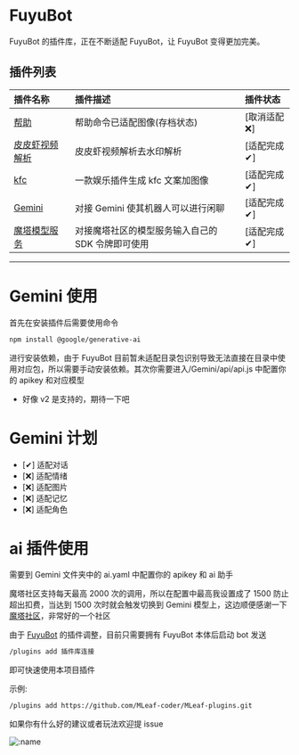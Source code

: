 # FuyuBot

FuyuBot 的插件库，正在不断适配 FuyuBot，让 FuyuBot 变得更加完美。

## 插件列表

| 插件名称                                                                      | 插件描述                                          | 插件状态      |
| :---------------------------------------------------------------------------- | :------------------------------------------------ | :------------ |
| [帮助](https://github.com/MLeaf-coder/MLeaf-plugins/tree/main/help)           | 帮助命令已适配图像(存档状态)                      | [取消适配 ❌] |
| [皮皮虾视频解析](https://github.com/MLeaf-coder/MLeaf-plugins/tree/main/ppx)  | 皮皮虾视频解析去水印解析                          | [适配完成 ✔]  |
| [kfc](https://github.com/MLeaf-coder/MLeaf-plugins/tree/main/kfc)             | 一款娱乐插件生成 kfc 文案加图像                   | [适配完成 ✔]  |
| [Gemini](https://github.com/MLeaf-coder/MLeaf-plugins/tree/main/Gemini)       | 对接 Gemini 使其机器人可以进行闲聊                | [适配完成 ✔]  |
| [魔塔模型服务](https://github.com/MLeaf-coder/MLeaf-plugins/tree/main/Gemini) | 对接魔塔社区的模型服务输入自己的 SDK 令牌即可使用 | [适配完成 ✔]  |

---

# Gemini 使用

首先在安装插件后需要使用命令

```bash
npm install @google/generative-ai
```

进行安装依赖，由于 FuyuBot 目前暂未适配目录包识别导致无法直接在目录中使用对应包，所以需要手动安装依赖。其次你需要进入/Gemini/api/api.js 中配置你的 apikey 和对应模型

- 好像 v2 是支持的，期待一下吧

# Gemini 计划

- [✔] 适配对话
- [❌] 适配情绪
- [❌] 适配图片
- [❌] 适配记忆
- [❌] 适配角色

# ai 插件使用

需要到 Gemini 文件夹中的 ai.yaml 中配置你的 apikey 和 ai 助手

魔塔社区支持每天最高 2000 次的调用，所以在配置中最高我设置成了 1500 防止超出扣费，当达到 1500 次时就会触发切换到 Gemini 模型上，这边顺便感谢一下[魔塔社区](https://modelscope.cn/)，非常好的一个社区

由于 [FuyuBot](https://github.com/CatMoeCircle/FuyuBot) 的插件调整，目前只需要拥有 FuyuBot 本体后启动 bot 发送

```bash
/plugins add 插件库连接
```

即可快速使用本项目插件

示例:

```bash
/plugins add https://github.com/MLeaf-coder/MLeaf-plugins.git
```

如果你有什么好的建议或者玩法欢迎提 issue

![:name](https://count.getloli.com/@MLeaf-plugins?name=MLeaf-plugins&theme=rule34&padding=7&offset=0&align=center&scale=1&pixelated=1&darkmode=auto)
